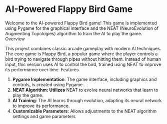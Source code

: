 # AI-Powered Flappy Bird Game

Welcome to the AI-powered Flappy Bird game! This game is implemented using Pygame for the graphical interface and the NEAT (NeuroEvolution of Augmenting Topologies) algorithm to train the AI to play the game.
Overview

This project combines classic arcade gameplay with modern AI techniques. The core game is Flappy Bird, a popular game where the player controls a bird trying to navigate through pipes without hitting them. Instead of human input, this version uses AI to control the bird, trained using NEAT to improve its performance over time.
Features

1. **Pygame Implementation**: The game interface, including graphics and controls, is created using Pygame.. 
2. **NEAT Algorithm: Utilizes** NEAT to evolve neural networks that learn to play the game.
3. **AI Training**: The AI learns through evolution, adapting its neural network to improve its performance.
4. **Customizable Parameters**: Allows adjustments to the NEAT algorithm settings and game parameters
